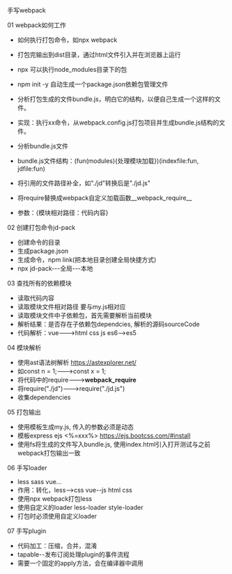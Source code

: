 手写webpack

01 webpack如何工作
- 如何执行打包命令，如npx webpack
- 打包完输出到dist目录，通过html文件引入并在浏览器上运行
- npx 可以执行node_modules目录下的包
- npm init -y 自动生成一个package.json依赖包管理文件
- 分析打包生成的文件bundle.js，明白它的结构，以便自己生成一个这样的文件。
- 实现：执行xx命令，从webpack.config.js打包项目并生成bundle.js结构的文件。

- 分析bundle.js文件
- bundle.js文件结构：(fun(modules){处理模块加载})(indexfile:fun, jdfile:fun)
- 将引用的文件路径补全，如"./jd"转换后是"./jd.js"
- 将require替换成webpack自定义加载函数__webpack_require__
- 参数：{模块相对路径：代码内容}

02 创建打包命令jd-pack
- 创建命令的目录
- 生成package.json
- 生成命令，npm link(把本地目录创建全局快捷方式)
- npx jd-pack---全局---本地

03 查找所有的依赖模块
- 读取代码内容
- 读取模块文件相对路径 要与my.js相对应
- 读取模块文件中子依赖包，首先需要解析当前模块
- 解析结果：是否存在子依赖包dependcies, 解析的源码sourceCode
- 代码解析：vue--->html css js  es6-->es5

04 模块解析
- 使用ast语法树解析 https://astexplorer.net/
- 如const n = 1;--->const x = 1;
- 将代码中的require--->__webpack_require__
- 将require("./jd")--->require("./jd.js")
- 收集dependencies

05 打包输出
- 使用模板生成my.js, 传入的参数必须是动态
- 模板express ejs <%=xxx%> https://ejs.bootcss.com/#install
- 使用fs将生成的文件写入bundle.js, 使用index.html引入打开测试与之前webpack打包输出一致

06 手写loader
- less sass vue...
- 作用：转化，less-->css  vue--js html css
- 使用npx webpack打包less
- 使用自定义的loader less-loader style-loader
- 打包时必须使用自定义loader

07 手写plugin
- 代码加工：压缩，合并，混淆
- tapable--发布订阅处理plugin的事件流程
- 需要一个固定的apply方法，会在编译器中调用


